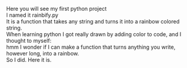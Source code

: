 Here you will see my first python project  
I named it rainbify.py  
It is a function that takes any string and turns it into a rainbow colored string.  
When learning python I got really drawn by adding color to code, and I thought to myself:  
hmm I wonder if I can make a function that turns anything you write, however long, into a rainbow.  
So I did. Here it is.  
